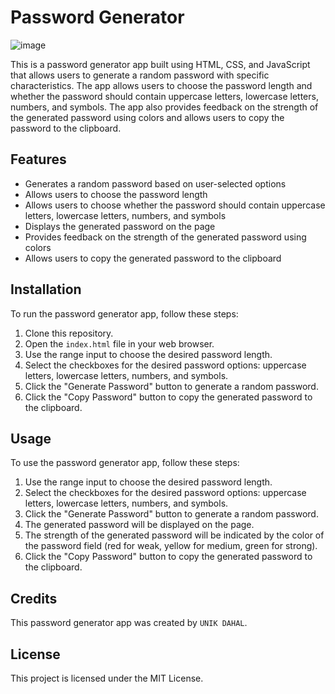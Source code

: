 # Password Generator


 ![image](https://github.com/unikdahal/Password-Generator/assets/61407386/17a320fb-b83d-457c-ba3a-524fb47b9b80)



This is a password generator app built using HTML, CSS, and JavaScript that allows users to generate a random password with specific characteristics. The app allows users to choose the password length and whether the password should contain uppercase letters, lowercase letters, numbers, and symbols. The app also provides feedback on the strength of the generated password using colors and allows users to copy the password to the clipboard.

## Features

- Generates a random password based on user-selected options
- Allows users to choose the password length
- Allows users to choose whether the password should contain uppercase letters, lowercase letters, numbers, and symbols
- Displays the generated password on the page
- Provides feedback on the strength of the generated password using colors
- Allows users to copy the generated password to the clipboard

## Installation

To run the password generator app, follow these steps:

1. Clone this repository.
2. Open the `index.html` file in your web browser.
3. Use the range input to choose the desired password length.
4. Select the checkboxes for the desired password options: uppercase letters, lowercase letters, numbers, and symbols.
5. Click the "Generate Password" button to generate a random password.
6. Click the "Copy Password" button to copy the generated password to the clipboard.

## Usage

To use the password generator app, follow these steps:

1. Use the range input to choose the desired password length.
2. Select the checkboxes for the desired password options: uppercase letters, lowercase letters, numbers, and symbols.
3. Click the "Generate Password" button to generate a random password.
4. The generated password will be displayed on the page.
5. The strength of the generated password will be indicated by the color of the password field (red for weak, yellow for medium, green for strong).
6. Click the "Copy Password" button to copy the generated password to the clipboard.

## Credits

This password generator app was created by `UNIK DAHAL`.

## License

This project is licensed under the MIT License.
